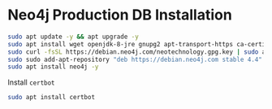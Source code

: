 # Neo4j Production DB Installation

```sh
sudo apt update -y && apt upgrade -y
sudo apt install wget openjdk-8-jre gnupg2 apt-transport-https ca-certificates curl software-properties-commo -y
sudo curl -fsSL https://debian.neo4j.com/neotechnology.gpg.key | sudo apt-key add -
sudo sudo add-apt-repository "deb https://debian.neo4j.com stable 4.4"
sudo apt install neo4j -y 
```

Install `certbot`

```sh
sudo apt install certbot
```


